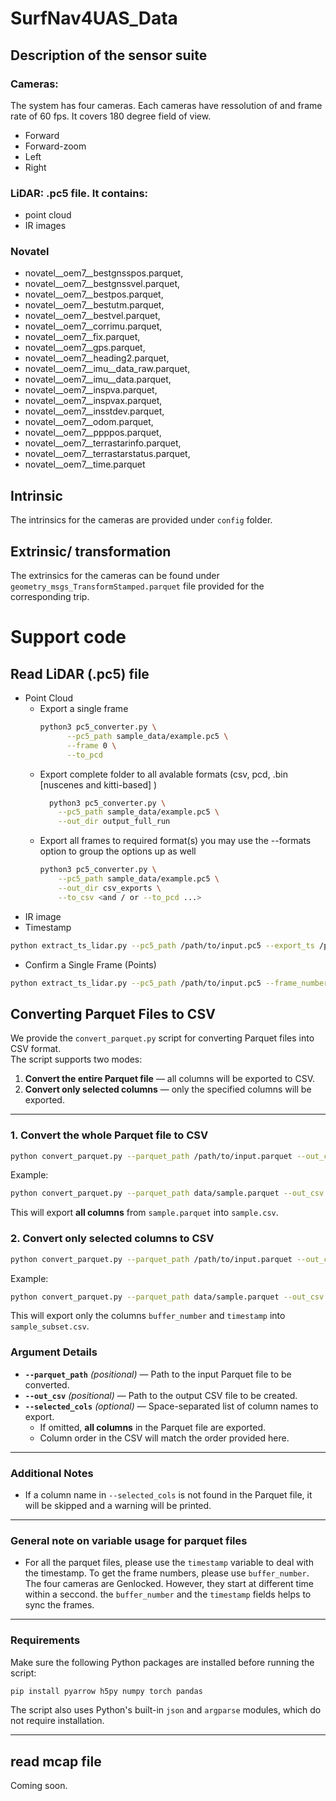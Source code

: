 # SurfNav4UAS_Data


## Description of the sensor suite

### Cameras:

The system has four cameras. Each cameras have ressolution of and frame rate of 60 fps. It covers 180 degree field of view. 

* Forward
* Forward-zoom
* Left
* Right  



### LiDAR: .pc5 file. It contains:
* point cloud
* IR images


### Novatel

* novatel__oem7__bestgnsspos.parquet,
* novatel__oem7__bestgnssvel.parquet,
* novatel__oem7__bestpos.parquet,
* novatel__oem7__bestutm.parquet,
* novatel__oem7__bestvel.parquet,
* novatel__oem7__corrimu.parquet,
* novatel__oem7__fix.parquet,
* novatel__oem7__gps.parquet,
* novatel__oem7__heading2.parquet,
* novatel__oem7__imu__data_raw.parquet,
* novatel__oem7__imu__data.parquet,
* novatel__oem7__inspva.parquet,
* novatel__oem7__inspvax.parquet,
* novatel__oem7__insstdev.parquet,
* novatel__oem7__odom.parquet,
* novatel__oem7__ppppos.parquet,
* novatel__oem7__terrastarinfo.parquet,
* novatel__oem7__terrastarstatus.parquet,
* novatel__oem7__time.parquet


## Intrinsic 
The intrinsics for the cameras are provided under `config` folder.

## Extrinsic/ transformation

The extrinsics for the cameras can be found under `geometry_msgs_TransformStamped.parquet` file provided for the corresponding trip. 

# Support code

## Read LiDAR (.pc5) file

* Point Cloud
  * Export a single frame
    ```bash
    python3 pc5_converter.py \
          --pc5_path sample_data/example.pc5 \
          --frame 0 \
          --to_pcd
    ```
  * Export complete folder to all avalable formats (csv, pcd, .bin \[nuscenes and kitti-based\] )
    ```bash
      python3 pc5_converter.py \
        --pc5_path sample_data/example.pc5 \
        --out_dir output_full_run
    ```
  * Export all frames to required format(s) you may use the --formats option to group the options up as well
    ```bash
    python3 pc5_converter.py \
        --pc5_path sample_data/example.pc5 \
        --out_dir csv_exports \
        --to_csv <and / or --to_pcd ...>
    ```
* IR image
* Timestamp
```bash
python extract_ts_lidar.py --pc5_path /path/to/input.pc5 --export_ts /path/to/output_timestamps.csv
``` 
* Confirm a Single Frame (Points)
```bash
python extract_ts_lidar.py --pc5_path /path/to/input.pc5 --frame_number <frame_index>
```

## Converting Parquet Files to CSV

We provide the `convert_parquet.py` script for converting Parquet files into CSV format.  
The script supports two modes:

1. **Convert the entire Parquet file** — all columns will be exported to CSV.  
2. **Convert only selected columns** — only the specified columns will be exported.

---
### 1. Convert the whole Parquet file to CSV

```bash
python convert_parquet.py --parquet_path /path/to/input.parquet --out_csv /path/to/output.csv
```
Example:
```bash
python convert_parquet.py --parquet_path data/sample.parquet --out_csv data/sample.csv
```
This will export **all columns** from `sample.parquet` into `sample.csv`.

### 2. Convert only selected columns to CSV

```bash
python convert_parquet.py --parquet_path /path/to/input.parquet --out_csv /path/to/output.csv --selected_cols col1 col2 col3
```

Example:
```bash
python convert_parquet.py --parquet_path data/sample.parquet --out_csv data/sample_subset.csv --selected_cols buffer_number timestamp
```
This will export only the columns `buffer_number` and `timestamp` into `sample_subset.csv`.

### Argument Details
- **`--parquet_path`** *(positional)* — Path to the input Parquet file to be converted.  
- **`--out_csv`** *(positional)* — Path to the output CSV file to be created.  
- **`--selected_cols`** *(optional)* — Space-separated list of column names to export.  
  - If omitted, **all columns** in the Parquet file are exported.  
  - Column order in the CSV will match the order provided here.

---

### Additional Notes
- If a column name in `--selected_cols` is not found in the Parquet file, it will be skipped and a warning will be printed.
---
### General note on variable usage for parquet files
- For all the parquet files, please use the `timestamp` variable to deal with the timestamp. To get the frame numbers, please use `buffer_number`. The four cameras are Genlocked. However, they start at different time within a seccond.  the `buffer_number` and the `timestamp`  fields helps to sync the frames. 
---
### Requirements
Make sure the following Python packages are installed before running the script:

```bash
pip install pyarrow h5py numpy torch pandas
```
The script also uses Python's built-in `json` and `argparse` modules, which do not require installation.

---

## read mcap file
Coming soon.
